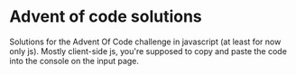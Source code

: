 # Advent of code solutions

Solutions for the Advent Of Code challenge in javascript (at least for now only js). 
Mostly client-side js, you're supposed to copy and paste the code into the console on the input page.

